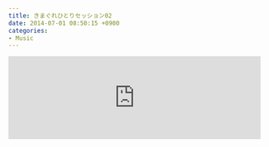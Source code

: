 ```yaml
---
title: きまぐれひとりセッション02
date: 2014-07-01 08:50:15 +0900
categories:
- Music
---
```


<iframe width="100%" height="166" scrolling="no" frameborder="no" src="https://w.soundcloud.com/player/?url=https%3A//api.soundcloud.com/tracks/156756586&amp;color=%23368a56&amp;auto_play=false&amp;hide_related=false&amp;show_comments=true&amp;show_user=true&amp;show_reposts=false&amp;show_teaser=true"></iframe>
